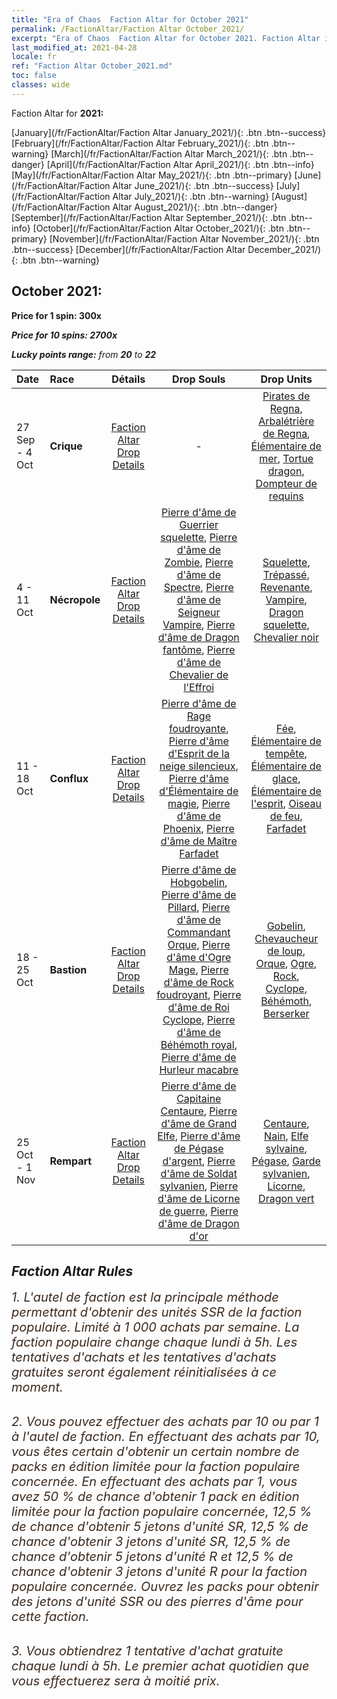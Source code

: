 ```yaml
---
title: "Era of Chaos  Faction Altar for October 2021"
permalink: /FactionAltar/Faction Altar October_2021/
excerpt: "Era of Chaos  Faction Altar for October 2021. Faction Altar is the primary method for obtaining SSR units from the popular faction. Limited to 1,000 purchases each week. The popular faction changes at 05:00 every Monday. Purchase attempts and free purchase attempts will also reset then."
last_modified_at: 2021-04-28
locale: fr
ref: "Faction Altar October_2021.md"
toc: false
classes: wide
---
```


  Faction Altar for **2021:**

  [January](/fr/FactionAltar/Faction Altar January_2021/){: .btn .btn--success} [February](/fr/FactionAltar/Faction Altar February_2021/){: .btn .btn--warning} [March](/fr/FactionAltar/Faction Altar March_2021/){: .btn .btn--danger} [April](/fr/FactionAltar/Faction Altar April_2021/){: .btn .btn--info} [May](/fr/FactionAltar/Faction Altar May_2021/){: .btn .btn--primary} [June](/fr/FactionAltar/Faction Altar June_2021/){: .btn .btn--success} [July](/fr/FactionAltar/Faction Altar July_2021/){: .btn .btn--warning} [August](/fr/FactionAltar/Faction Altar August_2021/){: .btn .btn--danger} [September](/fr/FactionAltar/Faction Altar September_2021/){: .btn .btn--info} [October](/fr/FactionAltar/Faction Altar October_2021/){: .btn .btn--primary} [November](/fr/FactionAltar/Faction Altar November_2021/){: .btn .btn--success} [December](/fr/FactionAltar/Faction Altar December_2021/){: .btn .btn--warning} 

## October 2021:

  **Price for 1 spin: 300x** <i class="fas fa-gem"/>

  **Price for 10 spins: 2700x** <i class="fas fa-gem"/>

  **Lucky points range:** from **20** to **22**

  |    Date    |  Race  |  Détails  |   Drop Souls   | Drop Units |
  |:-----------|:-------|:---------:|:--------------:|:----------:|
  | 27 Sep - 4 Oct | **Crique** | [Faction Altar Drop Details](/fr/FactionAltar/DROP_112/) |  - | [Pirates de Regna](/ItemsFR/unt_273/), [Arbalétrière de Regna](/ItemsFR/unt_274/), [Élémentaire de mer](/ItemsFR/unt_275/), [Tortue dragon](/ItemsFR/unt_278/), [Dompteur de requins](/ItemsFR/unt_281/) | 
  | 4 - 11 Oct | **Nécropole** | [Faction Altar Drop Details](/fr/FactionAltar/DROP_104/) | [Pierre d'âme de Guerrier squelette](/ItemsFR/unt_297/), [Pierre d'âme de Zombie](/ItemsFR/unt_298/), [Pierre d'âme de Spectre](/ItemsFR/unt_299/), [Pierre d'âme de Seigneur Vampire](/ItemsFR/unt_300/), [Pierre d'âme de Dragon fantôme](/ItemsFR/unt_303/), [Pierre d'âme de Chevalier de l'Effroi](/ItemsFR/unt_302/) | [Squelette](/ItemsFR/unt_208/), [Trépassé](/ItemsFR/unt_209/), [Revenante](/ItemsFR/unt_210/), [Vampire](/ItemsFR/unt_211/), [Dragon squelette](/ItemsFR/unt_214/), [Chevalier noir](/ItemsFR/unt_213/) | 
  | 11 - 18 Oct | **Conflux** | [Faction Altar Drop Details](/fr/FactionAltar/DROP_109/) | [Pierre d'âme de Rage foudroyante](/ItemsFR/unt_344/), [Pierre d'âme d'Esprit de la neige silencieux](/ItemsFR/unt_345/), [Pierre d'âme d'Élémentaire de magie](/ItemsFR/unt_347/), [Pierre d'âme de Phoenix](/ItemsFR/unt_348/), [Pierre d'âme de Maître Farfadet](/ItemsFR/unt_349/) | [Fée](/ItemsFR/unt_262/), [Élémentaire de tempête](/ItemsFR/unt_263/), [Élémentaire de glace](/ItemsFR/unt_264/), [Élémentaire de l'esprit](/ItemsFR/unt_267/), [Oiseau de feu](/ItemsFR/unt_268/), [Farfadet](/ItemsFR/unt_270/) | 
  | 18 - 25 Oct | **Bastion** | [Faction Altar Drop Details](/fr/FactionAltar/DROP_103/) | [Pierre d'âme de Hobgobelin](/ItemsFR/unt_305/), [Pierre d'âme de Pillard](/ItemsFR/unt_306/), [Pierre d'âme de Commandant Orque](/ItemsFR/unt_307/), [Pierre d'âme d'Ogre Mage](/ItemsFR/unt_308/), [Pierre d'âme de Rock foudroyant](/ItemsFR/unt_309/), [Pierre d'âme de Roi Cyclope](/ItemsFR/unt_310/), [Pierre d'âme de Béhémoth royal](/ItemsFR/unt_311/), [Pierre d'âme de Hurleur macabre](/ItemsFR/unt_312/) | [Gobelin](/ItemsFR/unt_217/), [Chevaucheur de loup](/ItemsFR/unt_218/), [Orque](/ItemsFR/unt_219/), [Ogre](/ItemsFR/unt_220/), [Rock](/ItemsFR/unt_221/), [Cyclope](/ItemsFR/unt_222/), [Béhémoth](/ItemsFR/unt_223/), [Berserker](/ItemsFR/unt_224/) | 
  | 25 Oct - 1 Nov | **Rempart** | [Faction Altar Drop Details](/fr/FactionAltar/DROP_102/) | [Pierre d'âme de Capitaine Centaure](/ItemsFR/unt_290/), [Pierre d'âme de Grand Elfe](/ItemsFR/unt_291/), [Pierre d'âme de Pégase d'argent](/ItemsFR/unt_292/), [Pierre d'âme de Soldat sylvanien](/ItemsFR/unt_293/), [Pierre d'âme de Licorne de guerre](/ItemsFR/unt_294/), [Pierre d'âme de Dragon d'or](/ItemsFR/unt_295/) | [Centaure](/ItemsFR/unt_199/), [Nain](/ItemsFR/unt_200/), [Elfe sylvaine](/ItemsFR/unt_201/), [Pégase](/ItemsFR/unt_202/), [Garde sylvanien](/ItemsFR/unt_203/), [Licorne](/ItemsFR/unt_204/), [Dragon vert](/ItemsFR/unt_205/) | 




## Faction Altar Rules

  <span style="color: #3c2a1e;font-size:20px">1. L'autel de faction est la principale méthode permettant d'obtenir des unités SSR de la faction populaire. Limité à 1 000 achats par semaine. La faction populaire change chaque lundi à 5h. Les tentatives d'achats et les tentatives d'achats gratuites seront également réinitialisées à ce moment. </span><br/>

<br/>  <span style="color: #3c2a1e;font-size:20px">2. Vous pouvez effectuer des achats par 10 ou par 1 à l'autel de faction. En effectuant des achats par 10, vous êtes certain d'obtenir un certain nombre de packs en édition limitée pour la faction populaire concernée. En effectuant des achats par 1, vous avez 50 % de chance d'obtenir 1 pack en édition limitée pour la faction populaire concernée, 12,5 % de chance d'obtenir 5 jetons d'unité SR, 12,5 % de chance d'obtenir 3 jetons d'unité SR, 12,5 % de chance d'obtenir 5 jetons d'unité R et 12,5 % de chance d'obtenir 3 jetons d'unité R pour la faction populaire concernée. Ouvrez les packs pour obtenir des jetons d'unité SSR ou des pierres d'âme pour cette faction.</span><br/>

<br/>  <span style="color: #3c2a1e;font-size:20px">3. Vous obtiendrez 1 tentative d'achat gratuite chaque lundi à 5h. Le premier achat quotidien que vous effectuerez sera à moitié prix.</span><br/>

<br/>